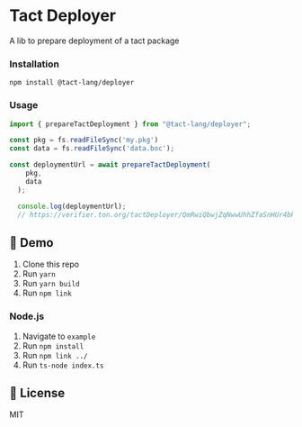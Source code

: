# Tact Deployer
A lib to prepare deployment of a tact package

### Installation
```
npm install @tact-lang/deployer
```

### Usage

```typescript
import { prepareTactDeployment } from "@tact-lang/deployer";

const pkg = fs.readFileSync('my.pkg')
const data = fs.readFileSync('data.boc');

const deploymentUrl = await prepareTactDeployment(
    pkg,
    data
  );

  console.log(deploymentUrl);
  // https://verifier.ton.org/tactDeployer/QmRwiQbwjZqNwwUhhZfaSnHUr4bkrGF6cRXARkuMbZaJVD
```

## 👀 Demo
1. Clone this repo
2. Run `yarn`
3. Run `yarn build`
4. Run `npm link`

### Node.js
1. Navigate to `example`
2. Run `npm install`
3. Run `npm link ../`
4. Run `ts-node index.ts`

## 📔 License
MIT
